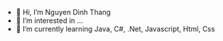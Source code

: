 - 👋 Hi, I’m Nguyen Dinh Thang
- 👀 I’m interested in ...
- 🌱 I’m currently learning Java, C#, .Net, Javascript, Html, Css
